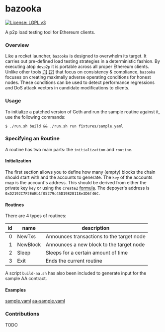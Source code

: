 # bazooka

[![License: LGPL v3](https://img.shields.io/badge/License-LGPL%20v3-blue.svg)](https://www.gnu.org/licenses/lgpl-3.0)

A p2p load testing tool for Ethereum clients.

### Overview

Like a rocket launcher, `bazooka` is designed to overwhelm its target. It
carries out pre-defined load testing strategies in a deterministic fashion.
By executing atop `devp2p` it is portable across all proper Ethereum clients.
Unlike other tools [[1]](https://github.com/ethereum/hive)
[[2]](https://github.com/ethereum/retesteth) that focus on consistency &
compliance, `bazooka` focuses on creating maximally adverse operating
conditions for honest nodes. These conditions can be used to detect performance
regressions and DoS attack vectors in candidate modifications to clients.

### Usage

To initialize a patched version of Geth and run the sample routine against it,
use the following commands:

```console
$ ./run.sh build && ./run.sh run fixtures/sample.yaml
```

### Specifying an Routine

A routine has two main parts: the `initialization` and `routine`. 

#### Initialization
The first section allows you to define how many (empty) blocks the chain should
start with and the accounts to generate. The `key` of the accounts map is the
account's address. This should be derived from either the private key `key` or
using the `create2` [formula](https://crates.io/crates/create2). The depoyer's
address is `0xD2192C7F2EAEb1f05279c45D19828118e3D6f46C`.

#### Routines

There are 4 types of routines:

| id | name  | description  |
|--:|---|---|
| 0 | NewTxs   | Announces transactions to the target node  |
| 1 | NewBlock | Announces a new block to the target node |
| 2 | Sleep    | Sleeps for a certain amount of time |
| 3 | Exit     | Ends the current routine |

A script `build-aa.sh` has also been included to generate input for the sample
AA contract.

#### Examples

[sample.yaml](fixtures/sample.yaml)
[aa-sample.yaml](fixtures/aa-sample.yaml)

### Contributions

TODO
